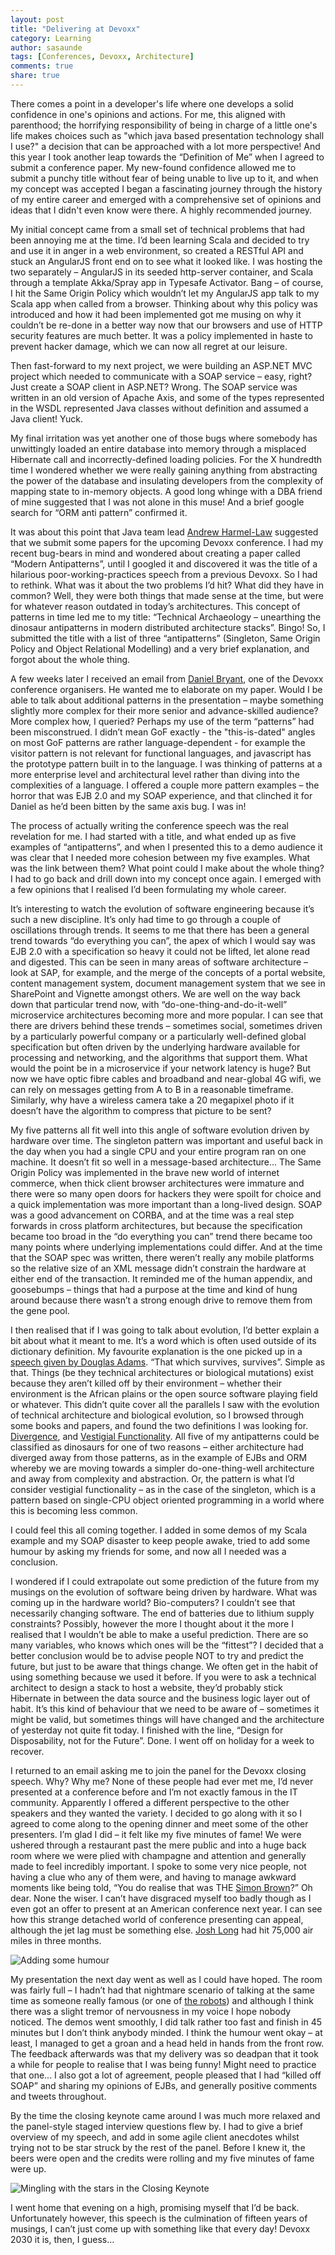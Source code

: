 ```yaml
---
layout: post
title: "Delivering at Devoxx"
category: Learning
author: sasaunde
tags: [Conferences, Devoxx, Architecture]
comments: true
share: true
---
```

There comes a point in a developer's life where one develops a solid confidence in one's opinions and actions. For me, this aligned with parenthood; the horrifying responsibility of being in charge of a little one's life makes choices such as "which java based presentation technology shall I use?" a decision that can be approached with a lot more perspective! And this year I took another leap towards the “Definition of Me” when I agreed to submit a conference paper.
My new-found confidence allowed me to submit a punchy title without fear of being unable to live up to it, and when my concept was accepted I began a fascinating journey through the history of my entire career and emerged with a comprehensive set of opinions and ideas that I didn't even know were there. A highly recommended journey.

My initial concept came from a small set of technical problems that had been annoying me at the time. I’d been learning Scala and decided to try and use it in anger in a web environment, so created a RESTful API and stuck an AngularJS front end on to see what it looked like. I was hosting the two separately – AngularJS in its seeded http-server container, and Scala through a template Akka/Spray app in Typesafe Activator. Bang – of course, I hit the Same Origin Policy which wouldn’t let my AngularJS app talk to my Scala app when called from a browser. Thinking about why this policy was introduced and how it had been implemented got me musing on why it couldn’t be re-done in a better way now that our browsers and use of HTTP security features are much better. It was a policy implemented in haste to prevent hacker damage, which we can now all regret at our leisure.

Then fast-forward to my next project, we were building an ASP.NET MVC project which needed to communicate with a SOAP service – easy, right? Just create a SOAP client in ASP.NET? Wrong. The SOAP service was written in an old version of Apache Axis, and some of the types represented in the WSDL represented Java classes without definition and assumed a Java client! Yuck.

My final irritation was yet another one of those bugs where somebody has unwittingly loaded an entire database into memory through a misplaced Hibernate call and incorrectly-defined loading policies. For the X hundredth time I wondered whether we were really gaining anything from abstracting the power of the database and insulating developers from the complexity of mapping state to in-memory objects. A good long whinge with a DBA friend of mine suggested that I was not alone in this muse! And a brief google search for “ORM anti pattern” confirmed it.

It was about this point that Java team lead [Andrew Harmel-Law](https://twitter.com/al94781) suggested that we submit some papers for the upcoming Devoxx conference. I had my recent bug-bears in mind and wondered about creating a paper called “Modern Antipatterns”, until I googled it and discovered it was the title of a hilarious poor-working-practices speech from a previous Devoxx. So I had to rethink. What was it about the two problems I’d hit? What did they have in common? Well, they were both things that made sense at the time, but were for whatever reason outdated in today’s architectures. This concept of patterns in time led me to my title: “Technical Archaeology – unearthing the dinosaur antipatterns in modern distributed architecture stacks”. Bingo! So, I submitted the title with a list of three “antipatterns” (Singleton, Same Origin Policy and Object Relational Modelling) and a very brief explanation, and forgot about the whole thing.

A few weeks later I received an email from [Daniel Bryant](https://twitter.com/danielbryantuk), one of the Devoxx conference organisers. He wanted me to elaborate on my paper. Would I be able to talk about additional patterns in the presentation – maybe something slightly more complex for their more senior and advance-skilled audience? More complex how, I queried? Perhaps my use of the term “patterns” had been misconstrued.  I didn’t mean GoF exactly - the "this-is-dated" angles on most GoF patterns are rather language-dependent - for example the visitor pattern is not relevant for functional languages, and javascript has the prototype pattern built in to the language. I was thinking of patterns at a more enterprise level and architectural level rather than diving into the complexities of a language. 
I offered a couple more pattern examples – the horror that was EJB 2.0 and my SOAP experience, and that clinched it for Daniel as he’d been bitten by the same axis bug. I was in! 

The process of actually writing the conference speech was the real revelation for me. I had started with a title, and what ended up as five examples of “antipatterns”, and when I presented this to a demo audience it was clear that I needed more cohesion between my five examples. What was the link between them? What point could I make about the whole thing? I had to go back and drill down into my concept once again.
I emerged with a few opinions that I realised I’d been formulating my whole career.

It’s interesting to watch the evolution of software engineering because it’s such a new discipline. It’s only had time to go through a couple of oscillations through trends. It seems to me that there has been a general trend towards “do everything you can”, the apex of which I would say was EJB 2.0 with a specification so heavy it could not be lifted, let alone read and digested. This can be seen in many areas of software architecture – look at SAP, for example, and the merge of the concepts of a portal website, content management system, document management system that we see in SharePoint and Vignette amongst others. We are well on the way back down that particular trend now, with “do-one-thing-and-do-it-well” microservice architectures becoming more and more popular. I can see that there are drivers behind these trends – sometimes social, sometimes driven by a particularly powerful company or a particularly well-defined global specification but often driven by the underlying hardware available for processing and networking, and the algorithms that support them. What would the point be in a microservice if your network latency is huge? But now we have optic fibre cables and broadband and near-global 4G wifi, we can rely on messages getting from A to B in a reasonable timeframe. Similarly, why have a wireless camera take a 20 megapixel photo if it doesn’t have the algorithm to compress that picture to be sent?

My five patterns all fit well into this angle of software evolution driven by hardware over time. The singleton pattern was important and useful back in the day when you had a single CPU and your entire program ran on one machine. It doesn’t fit so well in a message-based architecture... The Same Origin Policy was implemented in the brave new world of internet commerce, when thick client browser architectures were immature and there were so many open doors for hackers they were spoilt for choice and a quick implementation was more important than a long-lived design. SOAP was a good advancement on CORBA, and at the time was a real step forwards in cross platform architectures, but because the specification became too broad in the “do everything you can” trend there became too many points where underlying implementations could differ. And at the time that the SOAP spec was written, there weren’t really any mobile platforms so the relative size of an XML message didn’t constrain the hardware at either end of the transaction. It reminded me of the human appendix, and goosebumps – things that had a purpose at the time and kind of hung around because there wasn’t a strong enough drive to remove them from the gene pool.

I then realised that if I was going to talk about evolution, I’d better explain a bit about what it meant to me. It’s a word which is often used outside of its dictionary definition. My favourite explanation is the one picked up in a [speech given by Douglas Adams]( http://www.biota.org/people/douglasadams/). “That which survives, survives”. Simple as that. Things (be they technical architectures or biological mutations) exist because they aren’t killed off by their environment – whether their environment is the African plains or the open source software playing field or whatever. 
This didn’t quite cover all the parallels I saw with the evolution of technical architecture and biological evolution, so I browsed through some books and papers, and found the two definitions I was looking for. [Divergence]( https://en.wikipedia.org/wiki/Genetic_divergence), and [Vestigial Functionality]( https://en.wikipedia.org/wiki/Vestigiality). All five of my antipatterns could be classified as dinosaurs for one of two reasons – either architecture had diverged away from those patterns, as in the example of EJBs and ORM whereby we are moving towards a simpler do-one-thing-well architecture and away from complexity and abstraction. Or, the pattern is what I’d consider vestigial functionality – as in the case of the singleton, which is a pattern based on single-CPU object oriented programming in a world where this is becoming less common.

I could feel this all coming together. I added in some demos of my Scala example and my SOAP disaster to keep people awake, tried to add some humour by asking my friends for some, and now all I needed was a conclusion.

I wondered if I could extrapolate out some prediction of the future from my musings on the evolution of software being driven by hardware. What was coming up in the hardware world? Bio-computers? I couldn’t see that necessarily changing software. The end of batteries due to lithium supply constraints? Possibly, however the more I thought about it the more I realised that I wouldn’t be able to make a useful prediction. There are so many variables, who knows which ones will be the “fittest”? I decided that a better conclusion would be to advise people NOT to try and predict the future, but just to be aware that things change. We often get in the habit of using something because we used it before. If you were to ask a technical architect to design a stack to host a website, they’d probably stick Hibernate in between the data source and the business logic layer out of habit. It’s this kind of behaviour that we need to be aware of – sometimes it might be valid, but sometimes things will have changed and the architecture of yesterday not quite fit today. I finished with the line, “Design for Disposability, not for the Future”. Done. I went off on holiday for a week to recover.

I returned to an email asking me to join the panel for the Devoxx closing speech. Why? Why me? None of these people had ever met me, I’d never presented at a conference before and I’m not exactly famous in the IT community. Apparently I offered a different perspective to the other speakers and they wanted the variety. I decided to go along with it so I agreed to come along to the opening dinner and meet some of the other presenters. I’m glad I did – it felt like my five minutes of fame! We were ushered through a restaurant past the mere public and into a huge back room where we were plied with champagne and attention and generally made to feel incredibly important. I spoke to some very nice people, not having a clue who any of them were, and having to manage awkward moments like being told, “You do realise that was THE [Simon Brown](https://twitter.com/simonbrown)?” Oh dear. None the wiser. I can’t have disgraced myself too badly though as I even got an offer to present at an American conference next year. I can see how this strange detached world of conference presenting can appeal, although the jet lag must be something else. [Josh Long](https://twitter.com/starbuxman) had hit 75,000 air miles in three months.

![Adding some humour]({{site.baseurl}}/images/2015-09-18-delivering-at-devoxx/conference.jpg)

My presentation the next day went as well as I could have hoped. The room was fairly full – I hadn’t had that nightmare scenario of talking at the same time as someone really famous (or one of [the robots](https://www.aldebaran.com)) and although I think there was a slight tremor of nervousness in my voice I hope nobody noticed. The demos went smoothly, I did talk rather too fast and finish in 45 minutes but I don’t think anybody minded. I think the humour went okay – at least, I managed to get a groan and a head held in hands from the front row. The feedback afterwards was that my delivery was so deadpan that it took a while for people to realise that I was being funny! Might need to practice that one... I also got a lot of agreement, people pleased that I had “killed off SOAP” and sharing my opinions of EJBs, and generally positive comments and tweets throughout.

By the time the closing keynote came around I was much more relaxed and the panel-style staged interview questions flew by. I had to give a brief overview of my speech, and add in some agile client anecdotes whilst trying not to be star struck by the rest of the panel. Before I knew it, the beers were open and the credits were rolling and my five minutes of fame were up.

![Mingling with the stars in the Closing Keynote]({{site.baseurl}}/images/2015-09-18-delivering-at-devoxx/closing_keynote.jpg)

I went home that evening on a high, promising myself that I’d be back. Unfortunately however, this speech is the culmination of fifteen years of musings, I can’t just come up with something like that every day! Devoxx 2030 it is, then, I guess...
